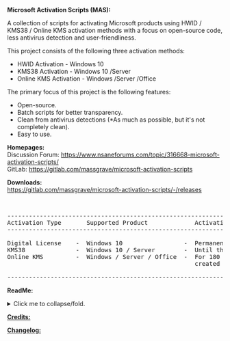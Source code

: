    **Microsoft Activation Scripts (MAS):**

   A collection of scripts for activating Microsoft products using HWID / KMS38 / Online KMS activation methods 
   with a focus on open-source code, less antivirus detection and user-friendliness.

   This project consists of the following three activation methods:

   * HWID Activation       - Windows 10
   * KMS38 Activation      - Windows 10 /Server
   * Online KMS Activation - Windows /Server /Office

   The primary focus of this project is the following features:

   * Open-source.
   * Batch scripts for better transparency.
   * Clean from antivirus detections (*As much as possible, but it's not completely clean).
   * Easy to use.

   **Homepages:**<br/>
   Discussion Forum: https://www.nsaneforums.com/topic/316668-microsoft-activation-scripts/<br/>
   GitLab: https://gitlab.com/massgrave/microsoft-activation-scripts<br/>
   
   **Downloads:** <br/>
   https://gitlab.com/massgrave/microsoft-activation-scripts/-/releases

<br/> 

<pre class="ipsCode prettyprint lang-html prettyprinted"><span class="pln">----------------------------------------------------------------------------------------------
Activation Type       Supported Product             Activation Period
----------------------------------------------------------------------------------------------

Digital License    -  Windows 10                 -  Permanent
KMS38              -  Windows 10 / Server        -  Until the year 2038
Online KMS         -  Windows / Server / Office  -  For 180 Days, renewal task needs to be 
                                                    created for lifetime auto activation.

----------------------------------------------------------------------------------------------</span></pre>

   **ReadMe:**
   
<p>
<details>
<summary>Click me to collapse/fold.</summary>
<br/> 
[Digital License (HWID) Activation](https://gitlab.com/massgrave/microsoft-activation-scripts/raw/master/MAS_1.2/Separate-Files-Version/Activators/HWID-KMS38_Activation/ReadMe_HWID.txt)
<br/> 
[KMS38 Activation](https://gitlab.com/massgrave/microsoft-activation-scripts/raw/master/MAS_1.2/Separate-Files-Version/Activators/HWID-KMS38_Activation/ReadMe_KMS38.txt)
<br/>
[KMS38_Protection](https://gitlab.com/massgrave/microsoft-activation-scripts/raw/master/MAS_1.2/Separate-Files-Version/Extras/KMS38_Protection/ReadMe.txt)
<br/>
[Online KMS Activation](https://gitlab.com/massgrave/microsoft-activation-scripts/raw/master/MAS_1.2/Separate-Files-Version/Activators/Online_KMS_Activation/_ReadMe.txt)
<br/>
[Activation Methods info and faqs](https://pastebin.com/raw/7Xyaf15Z)
<br/>
[$OEM$ Folders (Windows Pre-Activation)](https://gitlab.com/massgrave/microsoft-activation-scripts/raw/master/MAS_1.2/Separate-Files-Version/Extras/Extract_OEM_Folder/ReadMe.txt)
<br/>
[Big Blocks of text in the script](https://pastebin.com/raw/DdM34pr5)
<br/>
[Download Genuine Installation Media](https://pastebin.com/raw/jduBSazJ)
<br/>
</details>
</p>  

   [**Credits:**](https://gitlab.com/massgrave/microsoft-activation-scripts/raw/master/MAS_1.2/Separate-Files-Version/Credits.txt)

   [**Changelog:**](https://pastebin.com/raw/nghFEt3W)
   
   
